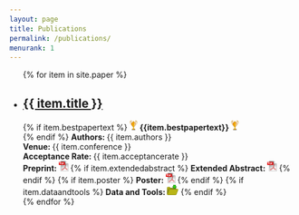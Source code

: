 ```yaml
---
layout: page
title: Publications
permalink: /publications/
menurank: 1
---
```



 <ul class="post-list">
{% for item in site.paper %}
  <li>
  	<h2><a class="post-link" href="{{ item.url }}">{{ item.title }}</a></h2>
  	{% if item.bestpapertext %}
  	  	<span class="post-meta"><img style="height:18px; width=10px;" src="/assets/icon-award.png" /><b> {{item.bestpapertext}} </b><img style="height:18px; width=10px;" src="/assets/icon-award.png" /> </span><br/>
  	{% endif %}
  	<span class="post-meta"><b>Authors: </b> 	{{ item.authors }}</span><br/>
  	<span class="post-meta"><b>Venue: </b> 	{{ item.conference }}</span><br/>
  	<span class="post-meta"><b>Acceptance Rate: </b>  {{ item.acceptancerate }}</span><br/>
  	<span class="post-meta"><b>Preprint: </b><a href="{{ site.url }}/preprints/{{ item.preprint }}"><img style="height:18px; width=10px;" src="/assets/icon-pdf.png" /></a></span>
  	{% if item.extendedabstract %}
  	  	<span class="post-meta"><b>Extended Abstract: </b><a href="{{ site.url }}/preprints/{{ item.extendedabstract }}"><img style="height:18px; width=10px;" src="/assets/icon-pdf.png" /></a></span>
  	{% endif %}
  	{% if item.poster %}
  	  	<span class="post-meta"><b>Poster: </b><a href="{{ site.url }}/preprints/{{ item.poster }}"><img style="height:18px; width=10px;" src="/assets/icon-pdf.png" /></a></span>
  	{% endif %}
  	{% if item.dataandtools %}
  	  	<span class="post-meta"><b>Data and Tools: </b><a href="{{ site.url }}/preprints/{{ item.dataandtools }}"><img style="height:18px; width=10px;" src="/assets/icon-data.png" /></a></span>
  	{% endif %}
  </li>
{% endfor %}
  </ul>